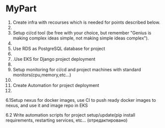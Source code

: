 # MyPart


1. Create infra with recourses which is needed for points described below.
2. 
3. Setup ci/cd tool (be free with your choice, but remember  "Genius is making complex ideas simple, not making simple ideas complex").
4. 
5. Use RDS as PostgreSQL database for project
6. 
7. .Use EKS for Django project deployment
8. 
9. Setup monitoring for ci/cd and project machines with standard monitors(cpu,memory,etc...)
10. 
11. Create Automation for project deployment
12. 
   6.1Setup nexus for docker images, use CI to push ready docker images to nexus, and use it and image repo in EKS
   
   6.2 Write automation scripts for project setup/update(pip install requirements, restarting services, etc... (отредактировано) 
